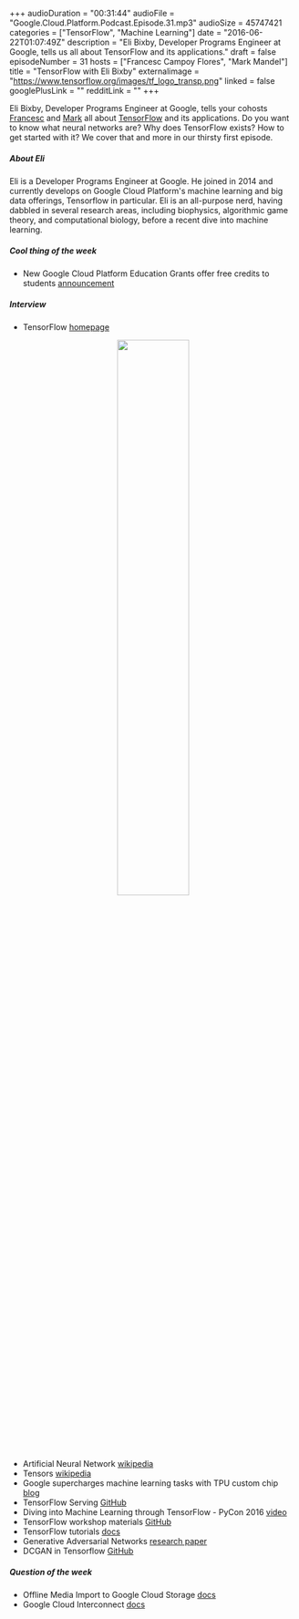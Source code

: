 +++
audioDuration = "00:31:44"
audioFile = "Google.Cloud.Platform.Podcast.Episode.31.mp3"
audioSize = 45747421
categories = ["TensorFlow", "Machine Learning"]
date = "2016-06-22T01:07:49Z"
description = "Eli Bixby, Developer Programs Engineer at Google, tells us all about TensorFlow and its applications."
draft = false
episodeNumber = 31
hosts = ["Francesc Campoy Flores", "Mark Mandel"]
title = "TensorFlow with Eli Bixby"
externalimage = "https://www.tensorflow.org/images/tf_logo_transp.png"
linked = false
googlePlusLink = ""
redditLink = ""
+++

Eli Bixby, Developer Programs Engineer at Google, tells your cohosts
[Francesc](https://twitter.com/francesc) and [Mark](https://twitter.com/neurotic)
all about [TensorFlow](https://www.tensorflow.org/) and its applications.
Do you want to know what neural networks are? Why does TensorFlow exists? How to get
started with it? We cover that and more in our thirsty first episode.

<!--more-->

##### About Eli

Eli is a Developer Programs Engineer at Google. He joined in 2014 and currently develops on Google
Cloud Platform's machine learning and big data offerings, Tensorflow in particular. Eli is an
all-purpose nerd, having dabbled in several research areas, including biophysics, algorithmic game
theory, and computational biology, before a recent dive into machine learning.

##### Cool thing of the week

- New Google Cloud Platform Education Grants offer free credits to students [announcement](https://cloudplatform.googleblog.com/2016/06/new-Google-Cloud-Platform-Education-Grants-offer-free-credits-to-students.html)

##### Interview

- TensorFlow [homepage](https://www.tensorflow.org/)

<div style="width:100%; text-align: center">
  <img src="https://www.tensorflow.org/images/tf_logo_transp.png" width="50%">
</div>

- Artificial Neural Network [wikipedia](https://en.wikipedia.org/wiki/Artificial_neural_network)
- Tensors [wikipedia](https://en.wikipedia.org/wiki/Tensor)
- Google supercharges machine learning tasks with TPU custom chip [blog](https://cloudplatform.googleblog.com/2016/05/Google-supercharges-machine-learning-tasks-with-custom-chip.html)
- TensorFlow Serving [GitHub](https://github.com/tensorflow/serving)
- Diving into Machine Learning through TensorFlow - PyCon 2016 [video](https://www.youtube.com/watch?v=GZBIPwdGtkk)
- TensorFlow workshop materials [GitHub](https://github.com/amygdala/tensorflow-workshop)
- TensorFlow tutorials [docs](https://www.tensorflow.org/tutorials)
- Generative Adversarial Networks [research paper](http://arxiv.org/abs/1406.2661)
- DCGAN in Tensorflow [GitHub](https://github.com/carpedm20/DCGAN-tensorflow)

##### Question of the week

- Offline Media Import to Google Cloud Storage [docs](https://cloud.google.com/storage/docs/offline-media-import-export)
- Google Cloud Interconnect [docs](https://cloud.google.com/interconnect/docs)
